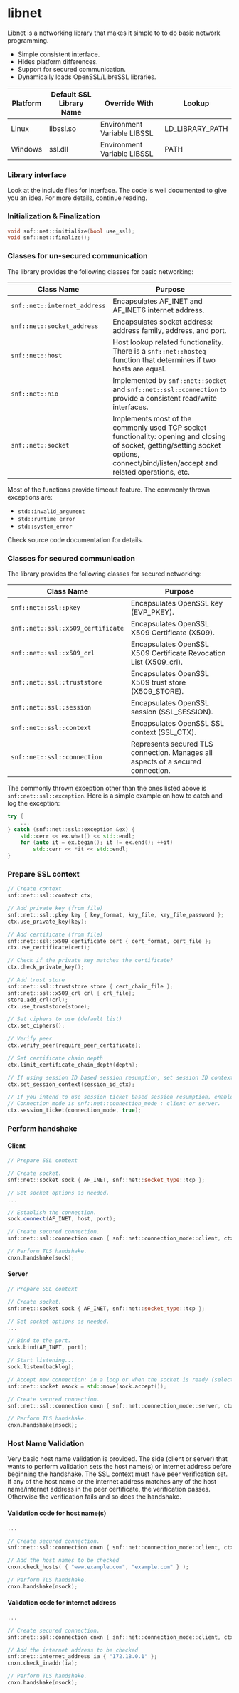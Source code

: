 # libnet

Libnet is a networking library that makes it simple to to do basic network programming.
- Simple consistent interface.
- Hides platform differences.
- Support for secured communication.
- Dynamically loads OpenSSL/LibreSSL libraries.

Platform | Default SSL Library Name | Override With               | Lookup
-------- | ------------------------ | --------------------------- | ------
Linux    | libssl.so                | Environment Variable LIBSSL | LD_LIBRARY_PATH
Windows  | ssl.dll                  | Environment Variable LIBSSL | PATH

### Library interface

Look at the include files for interface. The code is well documented to give you an idea. For more details, continue reading.

### Initialization & Finalization

```C++
void snf::net::initialize(bool use_ssl);
void snf::net::finalize();
```

### Classes for un-secured communication

The library provides the following classes for basic networking:

Class Name | Purpose
---------- | -------
`snf::net::internet_address` | Encapsulates AF_INET and AF_INET6 internet address.
`snf::net::socket_address`   | Encapsulates socket address: address family, address, and port.
`snf::net::host`             | Host lookup related functionality. There is a `snf::net::hosteq` function that determines if two hosts are equal.
`snf::net::nio`              | Implemented by `snf::net::socket` and `snf::net::ssl::connection` to provide a consistent read/write interfaces.
`snf::net::socket`           | Implements most of the commonly used TCP socket functionality: opening and closing of socket, getting/setting socket options, connect/bind/listen/accept and related operations, etc.

Most of the functions provide timeout feature. The commonly thrown exceptions are:
- `std::invalid_argument`
- `std::runtime_error`
- `std::system_error`

Check source code documentation for details.

### Classes for secured communication

The library provides the following classes for secured networking:

Class Name | Purpose
---------- | -------
`snf::net::ssl::pkey` | Encapsulates OpenSSL key (EVP_PKEY).
`snf::net::ssl::x509_certificate` | Encapsulates OpenSSL X509 Certificate (X509).
`snf::net::ssl::x509_crl` | Encapsulates OpenSSL X509 Certificate Revocation List (X509_crl).
`snf::net::ssl::truststore` | Encapsulates OpenSSL X509 trust store (X509_STORE).
`snf::net::ssl::session` | Encapsulates OpenSSL session (SSL_SESSION).
`snf::net::ssl::context` | Encapsulates OpenSSL SSL context (SSL_CTX).
`snf::net::ssl::connection` | Represents secured TLS connection. Manages all aspects of a secured connection.

The commonly thrown exception other than the ones listed above is `snf::net::ssl::exception`. Here is a simple example on how to catch and log the exception:

```C++
try {
    ...
} catch (snf::net::ssl::exception &ex) {
    std::cerr << ex.what() << std::endl;
    for (auto it = ex.begin(); it != ex.end(); ++it)
        std::cerr << *it << std::endl;
}
```

### Prepare SSL context
```C++
// Create context.
snf::net::ssl::context ctx;

// Add private key (from file)
snf::net::ssl::pkey key { key_format, key_file, key_file_password };
ctx.use_private_key(key);

// Add certificate (from file)
snf::net::ssl::x509_certificate cert { cert_format, cert_file };
ctx.use_certificate(cert);

// Check if the private key matches the certificate?
ctx.check_private_key();

// Add trust store
snf::net::ssl::truststore store { cert_chain_file };
snf::net::ssl::x509_crl crl { crl_file};
store.add_crl(crl);
ctx.use_truststore(store);

// Set ciphers to use (default list)
ctx.set_ciphers(); 

// Verify peer
ctx.verify_peer(require_peer_certificate);

// Set certificate chain depth
ctx.limit_certificate_chain_depth(depth);

// If using session ID based session resumption, set session ID context on TLS server.
ctx.set_session_context(session_id_ctx);

// If you intend to use session ticket based session resumption, enable it.
// Connection mode is snf::net::connection_mode : client or server.
ctx.session_ticket(connection_mode, true);
```

### Perform handshake

#### Client
```C++
// Prepare SSL context

// Create socket.
snf::net::socket sock { AF_INET, snf::net::socket_type::tcp };

// Set socket options as needed.
...

// Establish the connection.
sock.connect(AF_INET, host, port);

// Create secured connection.
snf::net::ssl::connection cnxn { snf::net::connection_mode::client, ctx };

// Perform TLS handshake.
cnxn.handshake(sock);
```

#### Server
```C++
// Prepare SSL context

// Create socket.
snf::net::socket sock { AF_INET, snf::net::socket_type::tcp };

// Set socket options as needed.
...

// Bind to the port.
sock.bind(AF_INET, port);

// Start listening...
sock.listen(backlog);

// Accept new connection: in a loop or when the socket is ready (select/poll)
snf::net::socket nsock = std::move(sock.accept());

// Create secured connection.
snf::net::ssl::connection cnxn { snf::net::connection_mode::server, ctx };

// Perform TLS handshake.
cnxn.handshake(nsock);
```

### Host Name Validation

Very basic host name validation is provided. The side (client or server) that wants to perform validation sets the host name(s) or internet address before beginning the handshake. The SSL context must have peer verification set. If any of the host name or the internet address matches any of the host name/internet address in the peer certificate, the verification passes. Otherwise the verification fails and so does the handshake.

#### Validation code for host name(s)
```C++
...

// Create secured connection.
snf::net::ssl::connection cnxn { snf::net::connection_mode::client, ctx };

// Add the host names to be checked
cnxn.check_hosts( { "www.example.com", "example.com" } );

// Perform TLS handshake.
cnxn.handshake(nsock);
```

#### Validation code for internet address
```C++
...

// Create secured connection.
snf::net::ssl::connection cnxn { snf::net::connection_mode::client, ctx };

// Add the internet address to be checked
snf::net::internet_address ia { "172.18.0.1" };
cnxn.check_inaddr(ia);

// Perform TLS handshake.
cnxn.handshake(nsock);
```
